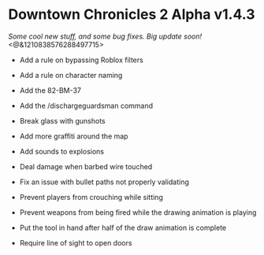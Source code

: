 # Downtown Chronicles 2 Alpha v1.4.3
*Some cool new stuff, and some bug fixes. Big update soon!*
<@&1210838576288497715>

* Add a rule on bypassing Roblox filters
* Add a rule on character naming
* Add the 82-BM-37
* Add the /dischargeguardsman command
* Break glass with gunshots

* Add more graffiti around the map
* Add sounds to explosions
* Deal damage when barbed wire touched
* Fix an issue with bullet paths not properly validating
* Prevent players from crouching while sitting
* Prevent weapons from being fired while the drawing animation is playing
* Put the tool in hand after half of the draw animation is complete
* Require line of sight to open doors